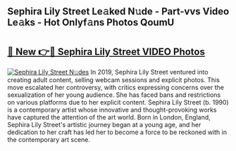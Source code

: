 ## Sephira Lily Street Le𝚊ked N𝚞de - Part-vvs Video Le𝚊ks - Hot Onlyf𝚊ns Photos QoumU

# <h2><a href="http://ac2938.deff.icu/?id=Sephira+Lily+Street">🔗 New 👉🔴 Sephira Lily Street VIDEO Photos</a></h2>

[![Sephira Lily Street N𝚞des](https://i.imgur.com/rIISA9y.gif)](http://ac2938.deff.icu/?id=Sephira+Lily+Street)
In 2019, Sephira Lily Street ventured into creating adult content, selling webcam sessions and explicit photos. This move escalated her controversy, with critics expressing concerns over the sexualization of her young audience. She has faced bans and restrictions on various platforms due to her explicit content. Sephira Lily Street (b. 1990) is a contemporary artist whose innovative and thought-provoking works have captured the attention of the art world. Born in London, England, Sephira Lily Street's artistic journey began at a young age, and her dedication to her craft has led her to become a force to be reckoned with in the contemporary art scene.
